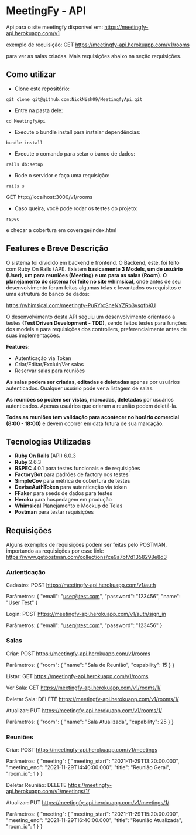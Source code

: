 # MeetingFy - API
Api para o site meetingfy disponível em: https://meetingfy-api.herokuapp.com/v1

exemplo de requisição: GET https://meetingfy-api.herokuapp.com/v1/rooms

para ver as salas criadas. Mais requisições abaixo na seção requisições.

## Como utilizar
- Clone este repositório:

```git clone git@github.com:NickNish09/MeetingfyApi.git```

- Entre na pasta dele:

```cd MeetingfyApi```

- Execute o bundle install para instalar dependências:

```bundle install```

- Execute o comando para setar o banco de dados:

```rails db:setup```

- Rode o servidor e faça uma requisição: 

```rails s```

GET http://localhost:3000/v1/rooms

- Caso queira, você pode rodar os testes do projeto:

```rspec```

e checar a cobertura em coverage/index.html
## Features e Breve Descrição
O sistema foi dividido em backend e frontend. O Backend, este, foi feito com Ruby On Rails (API).
Existem **basicamente 3 Models, um de usuário (User), um para reuniões (Meeting)
e um para as salas (Room)**. **O planejamento do sistema foi feito no site
whimsical**, onde antes de seu desenvolvimento foram feitas algumas telas e levantados
os requisitos e uma estrutura do banco de dados:

https://whimsical.com/meetingfy-PuRYrcSneNYZRb3vsqfpKU

O desenvolvimento desta API seguiu um desenvolvimento orientado a testes
**(Test Driven Development - TDD)**, sendo feitos testes para funções dos models
e para requisições dos controllers, preferencialmente antes de suas implementações.

**Features:**
- Autenticação via Token
- Criar/Editar/Excluir/Ver salas
- Reservar salas para reuniões

**As salas podem ser criadas, editadas e deletadas** apenas por usuários autenticados. Qualquer usuário pode ver a listagem de salas.

**As reuniões só podem ser vistas, marcadas, deletadas** por usuários autenticados.
Apenas usuários que criaram a reunião podem deletá-la.

**Todas as reuniões tem validação para acontecer no horário comercial (8:00 - 18:00)**
e devem ocorrer em data futura de sua marcação.

## Tecnologias Utilizadas
- **Ruby On Rails** (API) 6.0.3
- **Ruby** 2.6.3
- **RSPEC** 4.0.1 para testes funcionais e de requisições
- **FactoryBot** para padrões de factory nos testes
- **SimpleCov** para métrica de cobertura de testes
- **DeviseAuthToken** para autenticação via token
- **FFaker** para seeds de dados para testes
- **Heroku** para hospedagem em produção
- **Whimsical** Planejamento e Mockup de Telas
- **Postman** para testar requisições

## Requisições
Alguns exemplos de requisições podem ser feitas pelo POSTMAN, importando
as requisições por esse link: https://www.getpostman.com/collections/ce9a7bf7d1358298e8d3
### Autenticação
Cadastro: POST https://meetingfy-api.herokuapp.com/v1/auth

Parâmetros: {
                "email": "user@test.com",
                "password": "123456",
                "name": "User Test"
            }
            
Login: POST https://meetingfy-api.herokuapp.com/v1/auth/sign_in

Parâmetros: {
                "email": "user@test.com",
                "password": "123456"
            }
            
### Salas
Criar: POST https://meetingfy-api.herokuapp.com/v1/rooms

Parâmetros: {
            	"room": {
            		"name": "Sala de Reunião",
            		"capability": 15
            	}
            }
            
Listar: GET https://meetingfy-api.herokuapp.com/v1/rooms

Ver Sala: GET https://meetingfy-api.herokuapp.com/v1/rooms/1/

Deletar Sala: DELETE https://meetingfy-api.herokuapp.com/v1/rooms/1/

Atualizar: PUT https://meetingfy-api.herokuapp.com/v1/rooms/1/

Parâmetros: {
            	"room": {
            		"name": "Sala Atualizada",
            		"capability": 25
            	}
            }
            
### Reuniões
Criar: POST https://meetingfy-api.herokuapp.com/v1/meetings

Parâmetros: {
            	"meeting": {
            		"meeting_start": "2021-11-29T13:20:00.000",
            		"meeting_end": "2021-11-29T14:40:00.000",
            		"title": "Reunião Geral",
            		"room_id": 1
            	}
            }
            
Deletar Reunião: DELETE https://meetingfy-api.herokuapp.com/v1/meetings/1/

Atualizar: PUT https://meetingfy-api.herokuapp.com/v1/meetings/1/

Parâmetros: {
            	"meeting": {
            		"meeting_start": "2021-11-29T15:20:00.000",
            		"meeting_end": "2021-11-29T16:40:00.000",
            		"title": "Reunião Atualizada",
            		"room_id": 1
            	}
            }
           